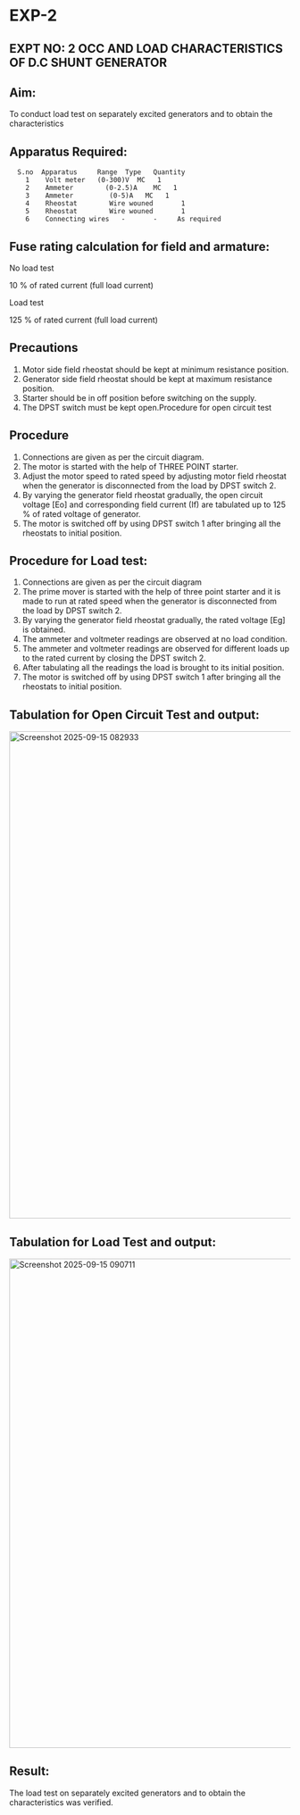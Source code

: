 # EXP-2
## EXPT NO: 2 OCC AND LOAD CHARACTERISTICS OF D.C SHUNT GENERATOR

## Aim:
To conduct load test on separately excited generators and to obtain the characteristics

## Apparatus Required:

      S.no	Apparatus	  Range	 Type	Quantity
        1	 Volt meter	  (0-300)V	MC	 1
        2	 Ammeter	    (0-2.5)A	MC   1
        3	 Ammeter	     (0-5)A	  MC   1
        4	 Rheostat		 Wire wouned	   1
        5	 Rheostat		 Wire wouned	   1
        6	 Connecting wires	-	    -     As required

## Fuse rating calculation for field and armature:

No load test

10 % of rated current (full load current)

Load test

125 % of rated current (full load current)

## Precautions

1.   Motor side field rheostat should be kept at minimum resistance position.
2.   Generator side field rheostat should be kept at maximum resistance position.
3.   Starter should be in off position before switching on the supply.
4.   The DPST switch must be kept open.Procedure for open circuit test
## Procedure
1.   Connections are given as per the circuit diagram.
2.   The motor is started with the help of THREE POINT starter.
3.   Adjust the motor speed to rated speed by adjusting motor field rheostat when the generator is disconnected from the load by DPST switch 2.
4.   By  varying  the  generator  field  rheostat  gradually,  the  open  circuit  voltage  [Eo]  and corresponding field current (If) are tabulated up to 125 % of rated voltage of generator.
5.   The motor is switched off by using DPST switch 1 after bringing all the rheostats to initial position.

## Procedure for Load test:

1.   Connections are given as per the circuit diagram
2.   The prime mover is started with the help of three point starter and it is made to run at rated speed when the generator is disconnected from the load by DPST switch 2.
3.   By varying the generator field rheostat gradually, the rated voltage [Eg] is obtained.
4.   The ammeter and voltmeter readings are observed at no load condition.
5.   The ammeter and voltmeter readings are observed for different loads up to the rated current by closing the DPST switch 2.
6.   After tabulating all the readings the load is brought to its initial position.
7.   The motor is switched off by using DPST switch 1 after bringing all the rheostats to initial position.

## Tabulation for Open Circuit Test and output:
<img width="964" height="873" alt="Screenshot 2025-09-15 082933" src="https://github.com/user-attachments/assets/972451d1-e21a-485d-9f99-1e4eb997d82a" />


## Tabulation for Load Test and output:
<img width="1068" height="877" alt="Screenshot 2025-09-15 090711" src="https://github.com/user-attachments/assets/7df2e50d-cd70-4314-a588-850ff8ec30c9" />


## Result:
The load test on separately excited generators and to obtain the characteristics was verified.





